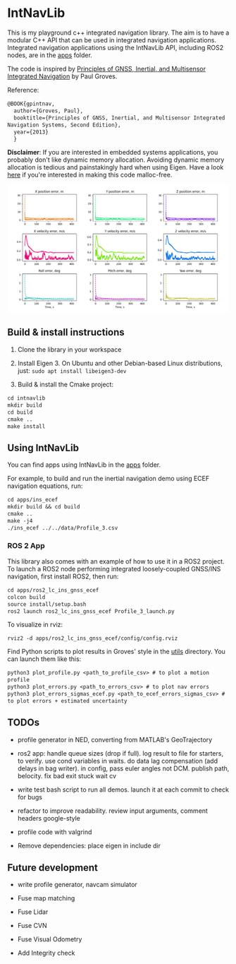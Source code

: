 # IntNavLib

This is my playground c++ integrated navigation library.
The aim is to have a modular C++ API that can be used in integrated navigation applications. Integrated navigation applications using the IntNavLib API, including ROS2 nodes, are in the [apps](/apps/) folder.

The code is inspired by [Principles of GNSS, Inertial, and Multisensor Integrated Navigation](https://ieeexplore.ieee.org/document/9101092) by Paul Groves.

Reference: 

```
@BOOK{gpintnav,
  author={Groves, Paul},
  booktitle={Principles of GNSS, Inertial, and Multisensor Integrated Navigation Systems, Second Edition},
  year={2013}
  }
```

**Disclaimer**: If you are interested in embedded systems applications, you probably don't like dynamic memory allocation.
Avoiding dynamic memory allocation is tedious and painstakingly hard when using Eigen.
Have a look [here](https://github.com/stulp/eigenrealtime) if you're interested in making this code malloc-free.

![image](media/Figure_1.png)


## Build & install instructions

1) Clone the library in your workspace

2) Install Eigen 3. On Ubuntu and other Debian-based Linux distributions, just: `sudo apt install libeigen3-dev`

3) Build & install the Cmake project:

```
cd intnavlib
mkdir build
cd build
cmake ..
make install
```

## Using IntNavLib

You can find apps using IntNavLib in the [apps](/apps/) folder.

For example, to build and run the inertial navigation demo using ECEF navigation equations, run: 

```
cd apps/ins_ecef
mkdir build && cd build
cmake ..
make -j4
./ins_ecef ../../data/Profile_3.csv
```

### ROS 2 App

This library also comes with an example of how to use it in a ROS2 project.
To launch a ROS2 node performing integrated loosely-coupled GNSS/INS navigation, first install ROS2, then run:

```
cd apps/ros2_lc_ins_gnss_ecef
colcon build
source install/setup.bash
ros2 launch ros2_lc_ins_gnss_ecef Profile_3_launch.py
```

To visualize in rviz:

```
rviz2 -d apps/ros2_lc_ins_gnss_ecef/config/config.rviz
```

Find Python scripts to plot results in Groves' style in the [utils](/utils/) directory. You can launch them like this:

```
python3 plot_profile.py <path_to_profile_csv> # to plot a motion profile
python3 plot_errors.py <path_to_errors_csv> # to plot nav errors
python3 plot_errors_sigmas_ecef.py <path_to_ecef_errors_sigmas_csv> # to plot errors + estimated uncertainty 

```

## TODOs

- profile generator in NED, converting from MATLAB's GeoTrajectory

- ros2 app: handle queue sizes (drop if full). log result to file for starters, to verify. use cond variables in waits. do data lag compensation (add delays in bag writer). in config, pass euler angles not DCM. publish path, belocity. fix bad exit stuck wait cv

- write test bash script to run all demos. launch it at each commit to check for bugs

- refactor to improve readability. review input arguments, comment headers google-style

- profile code with valgrind

- Remove dependencies: place eigen in include dir

## Future development

- write profile generator, navcam simulator

- Fuse map matching

- Fuse Lidar

- Fuse CVN

- Fuse Visual Odometry

- Add Integrity check